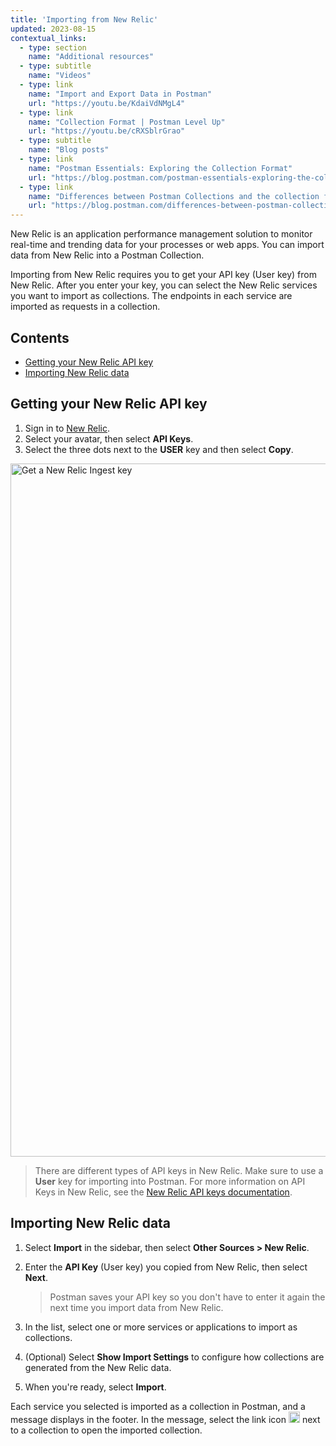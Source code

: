 ```yaml
---
title: 'Importing from New Relic'
updated: 2023-08-15
contextual_links:
  - type: section
    name: "Additional resources"
  - type: subtitle
    name: "Videos"
  - type: link
    name: "Import and Export Data in Postman"
    url: "https://youtu.be/KdaiVdNMgL4"
  - type: link
    name: "Collection Format | Postman Level Up"
    url: "https://youtu.be/cRXSblrGrao"
  - type: subtitle
    name: "Blog posts"
  - type: link
    name: "Postman Essentials: Exploring the Collection Format"
    url: "https://blog.postman.com/postman-essentials-exploring-the-collection-format/"
  - type: link
    name: "Differences between Postman Collections and the collection format"
    url: "https://blog.postman.com/differences-between-postman-collections-and-collection-format/"
---
```


New Relic is an application performance management solution to monitor real-time and trending data for your processes or web apps. You can import data from New Relic into a Postman Collection.

Importing from New Relic requires you to get your API key (User key) from New Relic. After you enter your key, you can select the New Relic services you want to import as collections. The endpoints in each service are imported as requests in a collection.

## Contents

* [Getting your New Relic API key](#getting-your-new-relic-api-key)
* [Importing New Relic data](#importing-new-relic-data)

## Getting your New Relic API key

1. Sign in to [New Relic](https://login.newrelic.com).
1. Select your avatar, then select **API Keys**.
1. Select the three dots next to the **USER** key and then select **Copy**.

<img alt="Get a New Relic Ingest key" src="https://assets.postman.com/postman-docs/new-relic-get-ingest-key-v9-6.jpg" width="1109px">

> There are different types of API keys in New Relic. Make sure to use a **User** key for importing into Postman. For more information on API Keys in New Relic, see the [New Relic API keys documentation](https://docs.newrelic.com/docs/apis/intro-apis/new-relic-api-keys/).

## Importing New Relic data

1. Select **Import** in the sidebar, then select **Other Sources > New Relic**.
1. Enter the **API Key** (User key) you copied from New Relic, then select **Next**.

    > Postman saves your API key so you don't have to enter it again the next time you import data from New Relic.

1. In the list, select one or more services or applications to import as collections.
1. (Optional) Select **Show Import Settings** to configure how collections are generated from the New Relic data.
1. When you're ready, select **Import**.

Each service you selected is imported as a collection in Postman, and a message displays in the footer. In the message, select the link icon
<img alt="External link icon" src="https://assets.postman.com/postman-docs/icon-external-link.jpg#icon" width="18px"> next to a collection to open the imported collection.
